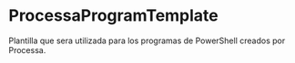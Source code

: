 # ProcessaProgramTemplate
Plantilla que sera utilizada para los programas de PowerShell creados por Processa.
